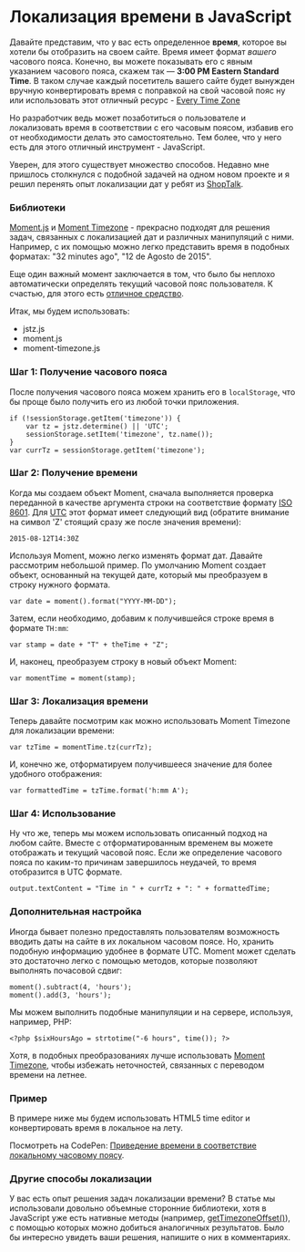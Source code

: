 # Локализация времени в JavaScript

Давайте представим, что у вас есть определенное **время**, которое вы хотели бы отобразить на своем сайте. Время имеет формат *вашего* часового пояса. Конечно, вы можете показывать его с явным указанием часового пояса, скажем так — **3:00 PM Eastern Standard Time**. В таком случае каждый посетитель вашего сайте будет вынужден вручную конвертировать время с поправкой на свой часовой пояс ну или использовать этот отличный ресурс - [Every Time Zone]([1])

Но разработчик ведь может позаботиться о пользователе и локализовать время в соответствии с его часовым поясом, избавив его от необходимости делать это самостоятельно. Тем более, что у него есть для этого отличный инструмент - JavaScript.

Уверен, для этого существует множество способов. Недавно мне пришлось столкнулся с подобной задачей на одном новом проекте и я решил перенять опыт локализации дат у ребят из [ShopTalk]([2]).


### Библиотеки

[Moment.js]([3]) и [Moment Timezone]([4]) - прекрасно подходят для решения задач, связанных с локализацией дат и различных манипуляций с ними. Например, с их помощью можно легко представить время в подобных форматах: "32 minutes ago", "12 de Agosto de 2015".

Еще один важный момент заключается в том, что было бы неплохо автоматически определять текущий часовой пояс пользователя. К счастью, для этого есть [отличное средство]([5]).

Итак, мы будем использовать:
* jstz.js
* moment.js
* moment-timezone.js


### Шаг 1: Получение часового пояса 

После получения часового пояса можем хранить его в `localStorage`, что бы проще было получить его из любой точки приложения.

    if (!sessionStorage.getItem('timezone')) {
        var tz = jstz.determine() || 'UTC';
        sessionStorage.setItem('timezone', tz.name());
    }
    var currTz = sessionStorage.getItem('timezone');


### Шаг 2: Получение времени

Когда мы создаем объект Moment, сначала выполняется проверка переданной в качестве аргумента строки на соответствие формату [ISO 8601]([9]). Для [UTC]([6]) этот формат имеет следующий вид (обратите внимание на символ 'Z' стоящий сразу же после значения времени):

    2015-08-12T14:30Z

Используя Moment, можно легко изменять формат дат. Давайте рассмотрим небольшой пример. По умолчанию Moment создает объект, основанный на текущей дате, который мы преобразуем в строку нужного формата.

    var date = moment().format("YYYY-MM-DD");
    
Затем, если необходимо, добавим к получившейся строке время в формате `TH:mm`:

    var stamp = date + "T" + theTime + "Z";

И, наконец, преобразуем строку в новый объект Moment:

    var momentTime = moment(stamp);


### Шаг 3: Локализация времени

Теперь давайте посмотрим как можно использовать Moment Timezone для локализации времени:

    var tzTime = momentTime.tz(currTz);
    
И, конечно же, отформатируем получившееся значение для более удобного отображения:

    var formattedTime = tzTime.format('h:mm A');


### Шаг 4: Использование

Ну что же, теперь мы можем использовать описанный подход на любом сайте. Вместе с отформатированным временем вы можете отображать и текущий часовой пояс. Если же определение часового пояса по каким-то причинам завершилось неудачей, то время отобразится в UTC формате.

    output.textContent = "Time in " + currTz + ": " + formattedTime;


### Дополнительная настройка

Иногда бывает полезно предоставлять пользователям возможность вводить даты на сайте в их локальном часовом поясе. Но, хранить подобную информацию удобнее в формате UTC. Moment может сделать это достаточно легко с помощью методов, которые позволяют выполнять почасовой сдвиг:

    moment().subtract(4, 'hours');
    moment().add(3, 'hours');
    
Мы можем выполнить подобные манипуляции и на сервере, используя, например, PHP:

    <?php $sixHoursAgo = strtotime("-6 hours", time()); ?>
    
Хотя, в подобных преобразованиях лучше использовать [Moment Timezone]([7]), чтобы избежать неточностей, связанных с переводом времени на летнее. 


### Пример

В примере ниже мы будем использовать HTML5 time editor и конвертировать время в локальное на лету.

<p data-height="268" data-theme-id="0" data-slug-hash="YwvvrP" data-default-tab="result" data-user="FMRobot" class='codepen'>Посмотреть на CodePen: <a href='http://codepen.io/FMRobot/pen/YwvvrP/'>Приведение времени в соответствие локальному часовому поясу</a>.</p>

    
### Другие способы локализации

У вас есть опыт решения задач локализации времени? В статье мы использовали довольно объемные сторонние библиотеки, хотя в JavaScript уже есть нативные методы (например, [getTimezoneOffset()]([8])), с помощью которых можно добиться аналогичных результатов. Было бы интересно увидеть ваши решения, напишите о них в комментариях.


 [1]: http://everytimezone.com/
 [2]: http://shoptalkshow.com/
 [3]: http://momentjs.com/
 [4]: http://momentjs.com/timezone/
 [5]: https://bitbucket.org/pellepim/jstimezonedetect
 [6]: https://en.wikipedia.org/wiki/Coordinated_Universal_Time
 [7]: http://momentjs.com/timezone/
 [8]: https://developer.mozilla.org/en-US/docs/Web/JavaScript/Reference/Global_Objects/Date/getTimezoneOffset
 [9]: https://en.wikipedia.org/wiki/ISO_8601
